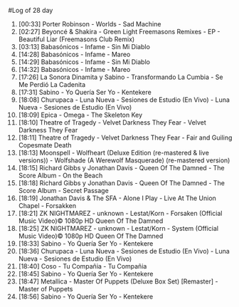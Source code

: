 #Log of 28 day

1. [00:33] Porter Robinson - Worlds - Sad Machine
1. [02:27] Beyoncé & Shakira - Green Light Freemasons Remixes - EP - Beautiful Liar (Freemasons Club Remix)
1. [03:13] Babasónicos - Infame - Sin Mi Diablo
1. [14:28] Babasónicos - Infame - Mareo
1. [14:29] Babasónicos - Infame - Sin Mi Diablo
1. [14:32] Babasónicos - Infame - Mareo
1. [17:26] La Sonora Dinamita y Sabino - Transformando La Cumbia - Se Me Perdió La Cadenita
1. [17:31] Sabino - Yo Quería Ser Yo - Kentekere
1. [18:08] Churupaca - Luna Nueva - Sesiones de Estudio (En Vivo) - Luna Nueva - Sesiones de Estudio (En Vivo)
1. [18:09] Epica - Omega - The Skeleton Key
1. [18:10] Theatre of Tragedy - Velvet Darkness They Fear - Velvet Darkness They Fear
1. [18:11] Theatre of Tragedy - Velvet Darkness They Fear - Fair and Guiling Copesmate Death
1. [18:13] Moonspell - Wolfheart (Deluxe Edition (re-mastered & live versions)) - Wolfshade (A Werewolf Masquerade) (re-mastered version)
1. [18:15] Richard Gibbs y Jonathan Davis - Queen Of The Damned - The Score Album - On the Beach
1. [18:18] Richard Gibbs y Jonathan Davis - Queen Of The Damned - The Score Album - Secret Passage
1. [18:19] Jonathan Davis & The SFA - Alone I Play - Live At The Union Chapel - Forsakken
1. [18:21] ZK NIGHTMAREZ - unknown - Lestat/Korn - Forsaken (Official Music Video)© 1080p HD Queen Of The Damned
1. [18:25] ZK NIGHTMAREZ - unknown - Lestat/Korn - System (Official Music Video)© 1080p HD Queen Of The Damned
1. [18:33] Sabino - Yo Quería Ser Yo - Kentekere
1. [18:36] Churupaca - Luna Nueva - Sesiones de Estudio (En Vivo) - Luna Nueva - Sesiones de Estudio (En Vivo)
1. [18:40] Coso - Tu Compañia - Tu Compañia
1. [18:45] Sabino - Yo Quería Ser Yo - Kentekere
1. [18:47] Metallica - Master Of Puppets (Deluxe Box Set) [Remaster] - Master of Puppets
1. [18:56] Sabino - Yo Quería Ser Yo - Kentekere
